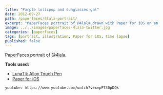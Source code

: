```yaml
---
title: "Purple lollipop and sunglasses gal"
date: 2012-09-27
path: /paperfaces/4lala-portrait/
excerpt: "PaperFaces portrait of @4lala drawn with Paper for iOS on an iPad."
image: ../../images/paperfaces-4lala-twitter.jpg
categories: [paperfaces]
tags: [portrait, illustration, Paper for iOS, time lapse]
published: false
---
```


PaperFaces portrait of [@4lala](https://twitter.com/4lala).

**Tools used:**

- [LunaTik Alloy Touch Pen](https://www.amazon.com/gp/product/B00821TR7G/ref=as_li_ss_tl?ie=UTF8&tag=mademist-20&linkCode=as2&camp=1789&creative=390957&creativeASIN=B00821TR7G)
- [Paper for iOS](https://paper.bywetransfer.com/)

`youtube: https://www.youtube.com/watch?v=xvpF730pDQk`
